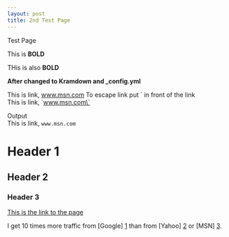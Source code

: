 ```yaml
---
layout: post
title: 2nd Test Page
---
```




Test Page

This is **BOLD** 

THis is also __BOLD__

**After changed to Kramdown and _config.yml**

This is link, www.msn.com
To escape link put \` in front of the link  
This is link, \`www.msn.com\`  

Output  
This is link, `www.msn.com`

# Header 1
## Header 2
### Header 3

[This is the link to the page](www.msn.com)

I get 10 times more traffic from [Google] [1] than from
[Yahoo] [2] or [MSN] [3].

  [1]: http://google.com/        "Google"
  [2]: http://search.yahoo.com/  "Yahoo Search"
  [3]: http://search.msn.com/    "MSN Search"
